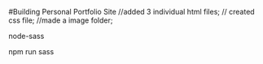 #Building Personal Portfolio Site
//added 3 individual html files;
// created css file;
//made a image folder;


node-sass

npm run sass